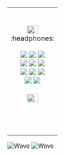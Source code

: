 


<table>

<tr align="center">


<td>
  <br><br>

<img src="https://user-images.githubusercontent.com/102597172/200370483-8cd25c7f-c4d6-4b2c-891c-4358643f4f49.png" width=50%>

  <br> 
  :headphones:
  <br><br>
  
 <img src="https://img.shields.io/badge/Java-ffffff?style=flat-square&logo=Java&logoColor=000000"/>
<img src="https://img.shields.io/badge/Spring-ffffff?style=flat-square&logo=Spring&logoColor=000000"/>
<img src="https://img.shields.io/badge/Spring Boot-ffffff?style=flat-square&logo=Spring Boot&logoColor=000000"/><br>

<img src="https://img.shields.io/badge/Oracle-ffffff?style=flat-square&logo=Oracle&logoColor=000000"/>
<img src="https://img.shields.io/badge/MariaDB-ffffff?style=flat-square&logo=MariaDB&logoColor=000000"/>
<img src="https://img.shields.io/badge/MySQL-ffffff?style=flat-square&logo=MySQL&logoColor=000000"/><br>
<img src="https://img.shields.io/badge/HTML5-ffffff?style=flat-square&logo=HTML5&logoColor=000000"/>
<img src="https://img.shields.io/badge/CSS3-ffffff?style=flat-square&logo=CSS3&logoColor=000000"/>
<img src="https://img.shields.io/badge/javascript-ffffff?style=flat-square&logo=javascript&logoColor=000000"/><br>

<img src="https://img.shields.io/badge/intellij IDEA-ffffff?style=flat-square&logo=intellij-idea&logoColor=000000"/>
<img src="https://img.shields.io/badge/eclipse-ffffff?style=flat-square&logo=eclipse&logoColor=000000"/><br>
 
  <br>
<img src="https://user-images.githubusercontent.com/102597172/200370502-f6cc3163-16b0-4b9c-a4d6-a95a56b9dc3f.png" width=50%>


  <br><br>
  

  
</td>


</table>

![Wave](https://user-images.githubusercontent.com/102597172/200115696-b6abe28c-dfd7-4211-a399-a7c45ac071aa.svg#gh-dark-mode-only)
![Wave](https://user-images.githubusercontent.com/102597172/200126741-aeb6e5ea-8a6f-47cd-b36c-f345b3d89a63.svg#gh-light-mode-only) 

</div>
